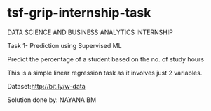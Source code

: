 # tsf-grip-internship-task

DATA SCIENCE AND BUSINESS ANALYTICS INTERNSHIP

Task 1- Prediction using Supervised ML

Predict the percentage of a student based on the no. of study hours

This is a simple linear regression task as it involves just 2 variables.

Dataset:http://bit.ly/w-data
    
Solution done by: NAYANA BM

